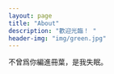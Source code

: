 ```yaml
---
layout: page
title: "About"
description: "歡迎光臨！ " 
header-img: "img/green.jpg"
---
```



不曾爲你編進冊葉，是我失眠。





